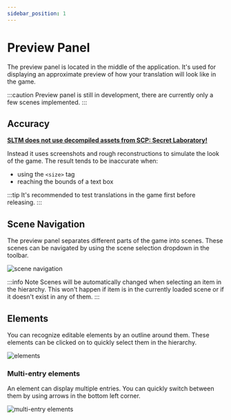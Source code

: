 ```yaml
---
sidebar_position: 1
---
```


# Preview Panel

The preview panel is located in the middle of the application. It's used for displaying an approximate preview of how your translation will look like in the game.

:::caution
Preview panel is still in development, there are currently only a few scenes implemented.
:::

## Accuracy

<u>**SLTM does not use decompiled assets from SCP: Secret Laboratory!**</u>

Instead it uses screenshots and rough reconstructions to simulate the look of the game. The result tends to be inaccurate when:
- using the `<size>` tag
- reaching the bounds of a text box

:::tip
It's recommended to test translations in the game first before releasing.
:::

## Scene Navigation

The preview panel separates different parts of the game into scenes. These scenes can be navigated by using the scene selection dropdown in the toolbar.

![scene navigation](/img/preview-scenenav.png)

:::info Note
Scenes will be automatically changed when selecting an item in the hierarchy. This won't happen if item is in the currently loaded scene or if it doesn't exist in any of them.
:::

## Elements

You can recognize editable elements by an outline around them. These elements can be clicked on to quickly select them in the hierarchy.

![elements](/img/preview-entries.png)

### Multi-entry elements

An element can display multiple entries. You can quickly switch between them by using arrows in the bottom left corner.

![multi-entry elements](/img/preview-multi-entry.png)